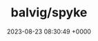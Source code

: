 ---
title: "balvig/spyke"
link: "https://github.com/balvig/spyke"
date: "2023-08-23 08:30:49 +0000"
description: "Interact with REST services in an ActiveRecord-like manner"
category: "github"
---